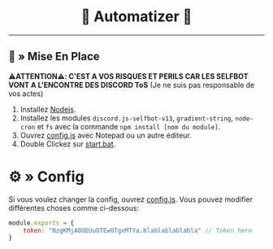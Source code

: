 <h1 align="center">
  📨 Automatizer 📨
</h1>

---



## <a id="setup"></a> 📁 » Mise En Place


⚠️**ATTENTION⚠️: C'EST A VOS RISQUES ET PERILS CAR LES SELFBOT VONT A L'ENCONTRE DES DISCORD ToS** (Je ne suis pas responsable de vos actes)


1. Installez [Nodejs](https://nodejs.org/).
2. Installez les modules `discord.js-selfbot-v13`, `gradient-string`, `node-cron` et `fs` avec la commande `npm install [nom du module]`.
3. Ouvrez [config.js](https://github.com/ShadowMikado/Discord-Automatizer-JS/blob/main/config.js) avec Notepad ou un autre éditeur.
4. Double Clickez sur [start.bat](https://github.com/ShadowMikado/Discord-Automatizer-JS/blob/main/start.bat).

# <a id="config"></a>⚙ » Config

Si vous voulez changer la config, ouvrez [config.js](https://github.com/ShadowMikado/Discord-Automatizer-JS/blob/main/config.js). Vous pouvez modifier différentes choses comme ci-dessous:

```js
module.exports = {
    token: "NzgKMjA0ODUuOTEwOTgxMTYa.blablablablabla" // Token here
}
```

